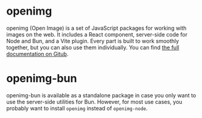 # openimg

openimg (Open Image) is a set of JavaScript packages for working with images on the web. It includes a React component, server-side code for Node and Bun, and a Vite plugin. Every part is built to work smoothly together, but you can also use them individually. You can find [the full documentation on Gitub](https://github.com/andrelandgraf/openimg).

# openimg-bun

openimg-bun is available as a standalone package in case you only want to use the server-side utilities for Bun. However, for most use cases, you probably want to install `openimg` instead of `openimg-node`.
